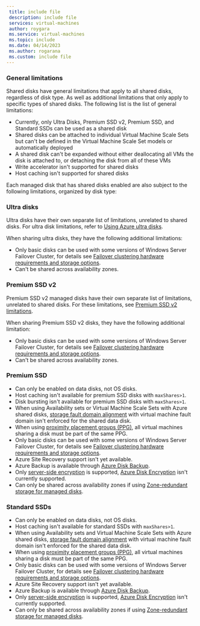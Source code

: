 ```yaml
---
 title: include file
 description: include file
 services: virtual-machines
 author: roygara
 ms.service: virtual-machines
 ms.topic: include
 ms.date: 04/14/2023
 ms.author: rogarana
 ms.custom: include file
---
```


### General limitations

Shared disks have general limitations that apply to all shared disks, regardless of disk type. As well as additional limitations that only apply to specific types of shared disks. The following list is the list of general limitations:

- Currently, only Ultra Disks, Premium SSD v2, Premium SSD, and Standard SSDs can be used as a shared disk
- Shared disks can be attached to individual Virtual Machine Scale Sets but can't be defined in the Virtual Machine Scale Set models or automatically deployed
- A shared disk can't be expanded without either deallocating all VMs the disk is attached to, or detaching the disk from all of these VMs
- Write accelerator isn't supported for shared disks
- Host caching isn't supported for shared disks

Each managed disk that has shared disks enabled are also subject to the following limitations, organized by disk type:

### Ultra disks

Ultra disks have their own separate list of limitations, unrelated to shared disks. For ultra disk limitations, refer to [Using Azure ultra disks](../articles/virtual-machines/disks-enable-ultra-ssd.md).

When sharing ultra disks, they have the following additional limitations:

- Only basic disks can be used with some versions of Windows Server Failover Cluster, for details see [Failover clustering hardware requirements and storage options](/windows-server/failover-clustering/clustering-requirements).
- Can't be shared across availability zones.


### Premium SSD v2

Premium SSD v2 managed disks have their own separate list of limitations, unrelated to shared disks. For these limitations, see [Premium SSD v2 limitations](../articles/virtual-machines/disks-types.md#premium-ssd-v2-limitations).

When sharing Premium SSD v2 disks, they have the following additional limitation:

- Only basic disks can be used with some versions of Windows Server Failover Cluster, for details see [Failover clustering hardware requirements and storage options](/windows-server/failover-clustering/clustering-requirements).
- Can't be shared across availability zones.

### Premium SSD

- Can only be enabled on data disks, not OS disks.
- Host caching isn't available for premium SSD disks with `maxShares>1`.
- Disk bursting isn't available for premium SSD disks with `maxShares>1`.
- When using Availability sets or Virtual Machine Scale Sets with Azure shared disks, [storage fault domain alignment](../articles/virtual-machines/availability.md) with virtual machine fault domain isn't enforced for the shared data disk.
- When using [proximity placement groups (PPG)](../articles/virtual-machines/windows/proximity-placement-groups.md), all virtual machines sharing a disk must be part of the same PPG.
- Only basic disks can be used with some versions of Windows Server Failover Cluster, for details see [Failover clustering hardware requirements and storage options](/windows-server/failover-clustering/clustering-requirements).
- Azure Site Recovery support isn't yet available.
- Azure Backup is available through [Azure Disk Backup](../articles/backup/disk-backup-overview.md).
- Only [server-side encryption](../articles/virtual-machines/disk-encryption.md) is supported, [Azure Disk Encryption](../articles/virtual-machines/windows/disk-encryption-overview.md) isn't currently supported.
- Can only be shared across availability zones if using [Zone-redundant storage for managed disks](../articles/virtual-machines/disks-redundancy.md#zone-redundant-storage-for-managed-disks).

### Standard SSDs

- Can only be enabled on data disks, not OS disks.
- Host caching isn't available for standard SSDs with `maxShares>1`.
- When using Availability sets and Virtual Machine Scale Sets with Azure shared disks, [storage fault domain alignment](../articles/virtual-machines/availability.md) with virtual machine fault domain isn't enforced for the shared data disk.
- When using [proximity placement groups (PPG)](../articles/virtual-machines/windows/proximity-placement-groups.md), all virtual machines sharing a disk must be part of the same PPG.
- Only basic disks can be used with some versions of Windows Server Failover Cluster, for details see [Failover clustering hardware requirements and storage options](/windows-server/failover-clustering/clustering-requirements).
- Azure Site Recovery support isn't yet available.
- Azure Backup is available through [Azure Disk Backup](../articles/backup/disk-backup-overview.md).
- Only [server-side encryption](../articles/virtual-machines/disk-encryption.md) is supported, [Azure Disk Encryption](../articles/virtual-machines/windows/disk-encryption-overview.md) isn't currently supported.
- Can only be shared across availability zones if using [Zone-redundant storage for managed disks](../articles/virtual-machines/disks-redundancy.md#zone-redundant-storage-for-managed-disks).
